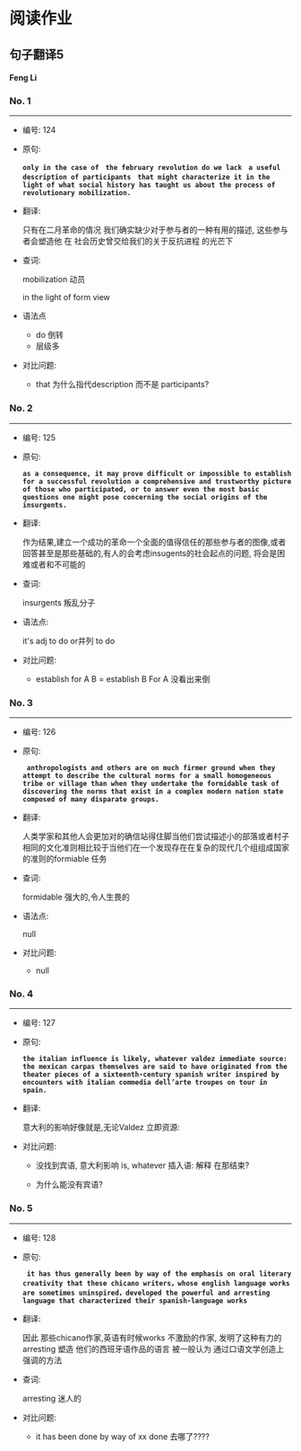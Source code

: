 # 阅读作业

## 句子翻译5

#### Feng Li

### No. 1

----



* 编号: 124

* 原句: 

  **`only in the case of　the february revolution do we lack　a useful description of participants　that might characterize it in the light of what social history has taught us about the process of revolutionary mobilization.`**

* 翻译:

  只有在二月革命的情况 我们确实缺少对于参与者的一种有用的描述,  这些参与者会塑造他 在 社会历史曾交给我们的关于反抗进程 的光芒下

* 查词:

  mobilization	动员

  in the light of	form view

* 语法点

  * do 倒转
  * 层级多



* 对比问题:
  * that 为什么指代description 而不是 participants?

### No. 2

----



* 编号: 125

* 原句: 

  **`as a consequence, it may prove difficult or impossible to establish for a successful revolution a comprehensive and trustworthy picture of those who participated, or to answer even the most basic questions one might pose concerning the social origins of the insurgents.`**

* 翻译:

  作为结果,建立一个成功的革命一个全面的值得信任的那些参与者的图像,或者回答甚至是那些基础的,有人的会考虑insugents的社会起点的问题, 将会是困难或者和不可能的

* 查词:

  insurgents	叛乱分子

* 语法点:

  it's adj to do or并列 to do
  
  
  
* 对比问题:

  * establish for A B = establish B For A 没看出来倒

### No. 3

----



* 编号: 126

* 原句: 

  **` anthropologists and others are on much firmer ground when they attempt to describe the cultural norms for a small homogeneous tribe or village than when they undertake the formidable task of discovering the norms that exist in a complex modern nation state composed of many disparate groups.`**

* 翻译:

  人类学家和其他人会更加对的确信站得住脚当他们尝试描述小的部落或者村子相同的文化准则相比较于当他们在一个发现存在在复杂的现代几个组组成国家的准则的formiable 任务

* 查词:

  formidable	强大的,令人生畏的

* 语法点:

  null



* 对比问题:
  * null

### No. 4

----



* 编号: 127

* 原句: 

  **`the italian influence is likely, whatever valdez immediate source: the mexican carpas themselves are said to have originated from the theater pieces of a sixteenth-century spanish writer inspired by encounters with italian commedia dell’arte troupes on tour in spain.`**

* 翻译:

  意大利的影响好像就是,无论Valdez 立即资源: 


* 对比问题:
  
  * 没找到宾语, 意大利影响 is, whatever 插入语: 解释  在那结束?
  
  * 为什么能没有宾语?
  
    

### No. 5

----



* 编号: 128

* 原句: 

  **` it has thus generally been by way of the emphasis on oral literary creativity that these chicano writers，whose english language works are sometimes uninspired，developed the powerful and arresting language that characterized their spanish-language works`**

* 翻译:

  因此  那些chicano作家,英语有时候works 不激励的作家, 发明了这种有力的arresting 塑造 他们的西班牙语作品的语言 被一般认为 通过口语文学创造上强调的方法

* 查词:

  arresting	迷人的




* 对比问题:
  * it has been done by way of xx   done 去哪了????






